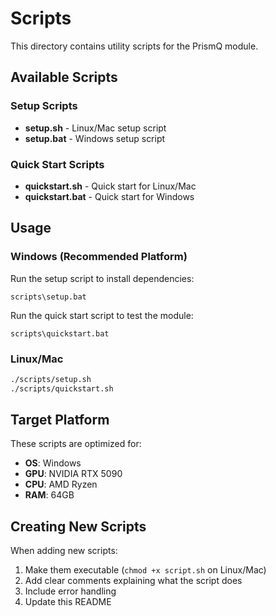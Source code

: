 # Scripts

This directory contains utility scripts for the PrismQ module.

## Available Scripts

### Setup Scripts

- **setup.sh** - Linux/Mac setup script
- **setup.bat** - Windows setup script

### Quick Start Scripts

- **quickstart.sh** - Quick start for Linux/Mac
- **quickstart.bat** - Quick start for Windows

## Usage

### Windows (Recommended Platform)

Run the setup script to install dependencies:
```batch
scripts\setup.bat
```

Run the quick start script to test the module:
```batch
scripts\quickstart.bat
```

### Linux/Mac

```bash
./scripts/setup.sh
./scripts/quickstart.sh
```

## Target Platform

These scripts are optimized for:
- **OS**: Windows
- **GPU**: NVIDIA RTX 5090
- **CPU**: AMD Ryzen
- **RAM**: 64GB

## Creating New Scripts

When adding new scripts:
1. Make them executable (`chmod +x script.sh` on Linux/Mac)
2. Add clear comments explaining what the script does
3. Include error handling
4. Update this README
